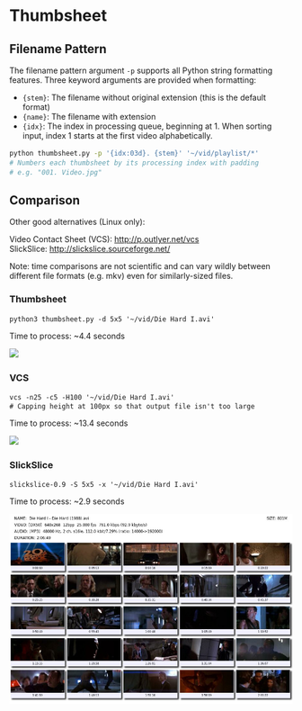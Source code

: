 # Thumbsheet



## Filename Pattern

The filename pattern argument `-p` supports all Python string formatting
features. Three keyword arguments are provided when formatting:

* `{stem}`: The filename without original extension (this is the default format)
* `{name}`: The filename with extension
* `{idx}`: The index in processing queue, beginning at 1. When sorting input,
           index 1 starts at the first video alphabetically.

```bash
python thumbsheet.py -p '{idx:03d}. {stem}' '~/vid/playlist/*'
# Numbers each thumbsheet by its processing index with padding
# e.g. "001. Video.jpg"
```


## Comparison

Other good alternatives (Linux only):

Video Contact Sheet (VCS): <http://p.outlyer.net/vcs>  
SlickSlice: <http://slickslice.sourceforge.net/>

Note: time comparisons are not scientific and can vary wildly between
different file formats (e.g. mkv) even for similarly-sized files.

### Thumbsheet

    python3 thumbsheet.py -d 5x5 '~/vid/Die Hard I.avi'

Time to process: ~4.4 seconds

![](screenshots/thumbsheet.jpg)

### VCS

    vcs -n25 -c5 -H100 '~/vid/Die Hard I.avi'
    # Capping height at 100px so that output file isn't too large

Time to process: ~13.4 seconds

![](screenshots/vcs.jpg)

### SlickSlice

    slickslice-0.9 -S 5x5 -x '~/vid/Die Hard I.avi'

Time to process: ~2.9 seconds

![](screenshots/slickslice.jpg)